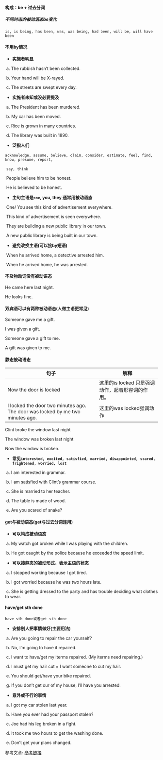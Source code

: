 
#### 构成：be + 过去分词

##### 不同时态的被动语态be变化

`is, is being, has been, was, was being, had been, will be, will have been`

#### 不用by情况

+ **实施者明显**

​    a. The rubbish hasn’t been collected. <!-- more -->

​    b. Your hand will be X-rayed.

​    c. The streets are swept every day. 

+  **实施者未知或没必要提及**

​    a. The President has been murdered.

​    b. My car has been moved.

​    c. Rice is grown in many countries.

​    d. The library was built in 1890.

+ **泛指人们**

​    `acknowledge, assume, believe, claim, consider, estimate, feel, find, know, presume, report,`

​    `say, think`

​    People believe him to be honest.     

​	He is believed to be honest.

+ **主句主语是`one`, you, they 通常用被动语态**

​    One/ You see this kind of advertisement everywhere.

​    This kind of advertisement is seen everywhere.

​    They are building a new public library in our town.

​    A new public library is being built in our town.

+ **避免改换主语(可以接by短语)**

​    When he arrived home, a detective arrested him.

​    When he arrived home, he was arrested.

#### 不及物动词没有被动语态

  He came here last night.

  He looks fine.   

#### 双宾语可以有两种被动语态(人做主语更常见)

  Someone gave me a gift.  

  I was given a gift.

  Someone gave a gift to me.   

  A gift was given to me.

#### 静态被动语态

| 句子                                                         | 解释                                             |
| ------------------------------------------------------------ | ------------------------------------------------ |
| Now the door is locked                                       | 这里的is locked 只是强调动作，起着形容词的作用。 |
| I locked the door two minutes ago. The door was locked by me two minutes ago. | 这里的was locked强调动作                         |

  Clint broke the window last night

  The window was broken last night

  Now the window is broken.

+  **常见`interested, excited, satisfied, married, disappointed, scared, frightened, worried, lost`**

​    a. I am interested in grammar.

​    b. I am satisfied with Clint’s grammar course.

​    c. She is married to her teacher.

​    d. The table is made of wood.

​    e. Are you scared of snake?

#### get与被动语态(get与过去分词连用)

+ **可以构成被动语态**

​    a. My watch got broken while I was playing with the children.

​    b. He got caught by the police because he exceeded the speed limit.

+ **可以接静态的被动形式，表示主语的状态**

​    a. I stopped working because I got tired.

​    b. I got worried because he was two hours late.

​    c. She is getting dressed to the party and has trouble deciding what clothes to wear.

#### have/get sth done

  `have sth done或者get sth done`

+ **安排别人把事情做好(主要用法)**

​    a. Are you going to repair the car yourself?

​    b. No, I’m going to have it repaired.

​    c. I want to have/get my iterms repaired. (My iterms need repairing.)

​    d. I must get my hair cut = I want someone to cut my hair.

​    e. You should get/have your bike repaired.

​    g. If you don’t get our of my house, I’ll have you arrested.

+ **意外或不行的事情**

​    a. I got my car stolen last year.

​    b. Have you ever had your passport stolen?

​    c. Joe had his leg broken in a fight.

​    d. It took me two hours to get the washing done.

​    e. Don’t get your plans changed. 


参考文章:
[参考链接](https://github.com/yizutianya/English_Grammar_Learning)


